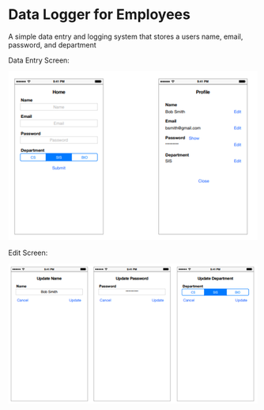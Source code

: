 # Data Logger for Employees

A simple data entry and logging system that stores a users name, email, password, and department

Data Entry Screen:

![](screenshots/1.PNG)

Edit Screen:

![](screenshots/2.PNG)

